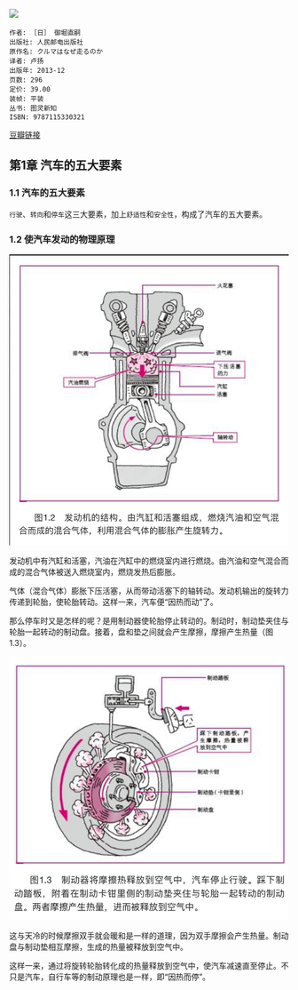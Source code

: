![](https://img3.doubanio.com/view/subject/l/public/s27121792.jpg)

    作者: ［日］ 御堀直嗣 
    出版社: 人民邮电出版社
    原作名: クルマはなぜ走るのか
    译者: 卢扬 
    出版年: 2013-12
    页数: 296
    定价: 39.00
    装帧: 平装
    丛书: 图灵新知
    ISBN: 9787115330321

[豆瓣链接](https://book.douban.com/subject/25761310/)

## 第1章 汽车的五大要素
### 1.1 汽车的五大要素
`行驶`、`转向`和`停车`这三大要素，加上`舒适性`和`安全性`，构成了汽车的五大要素。

### 1.2 使汽车发动的物理原理
![](car1.png)

发动机中有汽缸和活塞，汽油在汽缸中的燃烧室内进行燃烧。由汽油和空气混合而成的混合气体被送入燃烧室内，燃烧发热后膨胀。

气体（混合气体）膨胀下压活塞，从而带动活塞下的轴转动。发动机输出的旋转力传递到轮胎，使轮胎转动。这样一来，汽车便“因热而动”了。

那么停车时又是怎样的呢？是用制动器使轮胎停止转动的。制动时，制动垫夹住与轮胎一起转动的制动盘。接着，盘和垫之间就会产生摩擦，摩擦产生热量（图1.3）。

![](car2.png)

这与天冷的时候摩擦双手就会暖和是一样的道理，因为双手摩擦会产生热量。制动盘与制动垫相互摩擦，生成的热量被释放到空气中。

这样一来，通过将旋转轮胎转化成的热量释放到空气中，使汽车减速直至停止。不只是汽车，自行车等的制动原理也是一样，即“因热而停”。

